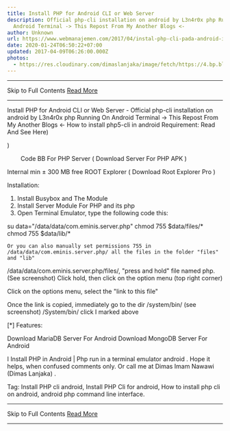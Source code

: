 ```yaml
---
title: Install PHP for Android CLI or Web Server
description: Official php-cli installation on android by L3n4r0x php Running On
  Android Terminal -> This Repost From My Another Blogs <-
author: Unknown
url: https://www.webmanajemen.com/2017/04/instal-php-cli-pada-android-instalasi.html
date: 2020-01-24T06:50:22+07:00
updated: 2017-04-09T06:26:00.000Z
photos:
  - https://res.cloudinary.com/dimaslanjaka/image/fetch/https://4.bp.blogspot.com/-3UATHL878wU/WKoXE11tarI/AAAAAAAAFAA/QhBnNJFo5QAiB4C04RKBG9zuFrP2Uhm4gCLcB/s1600/serverphp.jpg
---
```


<hr/> Skip to Full Contents <a href="https://www.webmanajemen.com/2017/04/instal-php-cli-pada-android-instalasi.html" rel="follow" class="button" id="read-more">Read More</a> <hr/> Install PHP for Android CLI or Web Server - Official php-cli installation on android by L3n4r0x php Running On Android Terminal -> This Repost From My Another Blogs <- How to install php5-cli in android
Requirement:
 Read And See Here)
    
)
    
        Code
      BB For PHP Server (  Download Server For PHP APK  )
    
Internal min ± 300 MB free
ROOT Explorer (  Download Root Explorer Pro  )

  
Installation:
1. Install Busybox and The Module
2. Install Server Module For PHP and its php
3. Open Terminal Emulator, type the following code this:

su
data="/data/data/com.eminis.server.php"
chmod 755 $data/files/*
chmod 755 $data/lib/*

    Or you can also manually set permissions 755 in
    /data/data/com.eminis.server.php/ all the files in the folder "files"
    and "lib" 
/data/data/com.eminis.server.php/files/, "press and hold" file named php. (See screenshot) 
Click hold, then click on the option menu (top right corner)
        
Click on the options menu, select the "link to this file"
        

Once the link is copied, immediately go to the dir /system/bin/ (see screenshot)
/System/bin/ click I marked above
        
[*] Features:

Download MariaDB Server For Android
Download MongoDB Server For Android
  
 I Install PHP in Android | 
     Php run in a terminal emulator android  . Hope it helps, when confused comments only. Or call me
    at  Dimas Imam Nawawi (Dimas Lanjaka)  .
  
Tag: Install PHP cli android, Install PHP Cli for android, How to install php cli on android, android php command line interface. <hr/> Skip to Full Contents <a href="https://www.webmanajemen.com/2017/04/instal-php-cli-pada-android-instalasi.html" rel="follow" class="button" id="read-more">Read More</a> <hr/>